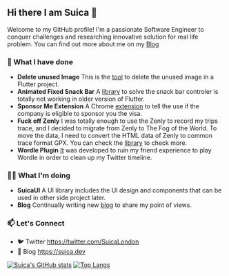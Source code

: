 ## Hi there I am Suica 👋

Welcome to my GitHub profile! I'm a passionate Software Engineer to conquer challenges and researching innovative solution for real life problem. You can find out more about me on my [Blog](https://suica.dev)

### 💼 What I have done 
- **Delete unused Image** This is the [tool](https://pub.dev/packages/delete_unused_image) to delete the unused image in a Flutter project.
- **Animated Fixed Snack Bar** A [library](https://pub.dev/packages/animated_fixed_snack_bar) to solve the snack bar controler is totally not working in older version of Flutter.
- **Sponsor Me Extension** A Chrome [extension](https://github.com/SuicaLondon/sponsor-me) to tell the use if the company is eligible to sponsor you the visa.
- **Fuck off Zenly** I was totally enough to use the Zenly to record my trips trace, and I decided to migrate from Zenly to The Fog of the World. To move the data, I need to convert the HTML data of Zenly to common trace format GPX. You can check the [library](https://github.com/SuicaLondon/FuckoffZenly) to check more.
- **Wordle Plugin** [It](https://github.com/SuicaLondon/WordlePluginChrome) was developed to ruin my friend experience to play Wordle in order to clean up my Twitter timeline.
  
### 👨‍💻 What I'm doing
- **SuicaUI** A UI library includes the UI design and components that can be used in other side project later.
- **Blog** Continually writing new [blog](https://suica.dev/blogs) to share my point of views.

### 📫 Let's Connect

- 🐦 Twitter https://twitter.com/SuicaLondon
- 📖 Blog https://suica.dev



[![Suica's GitHub stats](https://github-readme-stats-neon-three-53.vercel.app/api?username=SuicaLondon&show_icons=true&theme=dark)](https://github.com/anuraghazra/github-readme-stats)
[![Top Langs](https://github-readme-stats-neon-three-53.vercel.app/api/top-langs/?username=SuicaLondon&layout=compact&theme=dark)](https://github.com/anuraghazra/github-readme-stats)
